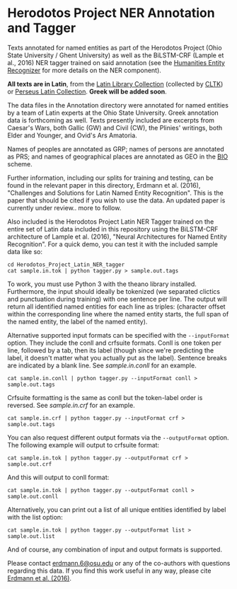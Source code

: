 # Herodotos Project NER Annotation and Tagger

Texts annotated for named entities as part of the Herodotos Project (Ohio State University / Ghent University) as well as the BiLSTM-CRF (Lample et al., 2016) NER tagger trained on said annotation (see the [Humanities Entity Recognizer](https://github.com/alexerdmann/HER) for more details on the NER component).

**All texts are in Latin**, from the [Latin Library Collection](https://www.thelatinlibrary.com) (collected by [CLTK](https://github.com/cltk/latin_text_latin_library)) or [Perseus Latin Collection](http://www.perseus.tufts.edu/hopper/collection?collection=Perseus:collection:Greco-Roman). **Greek will be added soon**.

The data files in the Annotation directory were annotated for named entities by a team of Latin experts at the Ohio State University. Greek annotation data is forthcoming as well. Texts presently included are excerpts from Caesar's Wars, both Gallic (GW) and Civil (CW), the Plinies' writings, both Elder and Younger, and Ovid's Ars Amatoria.

Names of peoples are annotated as GRP; names of persons are annotated as PRS; and names of geographical places are annotated as GEO in the [BIO](https://en.wikipedia.org/wiki/Inside–outside–beginning_(tagging)) scheme.

Further information, including our splits for training and testing, can be found in the relevant paper in this directory, Erdmann et al. (2016), "Challenges and Solutions for Latin Named Entity Recognition". This is the paper that should be cited if you wish to use the data. An updated paper is currently under review.. more to follow.

Also included is the Herodotos Project Latin NER Tagger trained on the entire set of Latin data included in this repository using the BiLSTM-CRF architecture of Lample et al. (2016), "Neural Architectures for Named Entity Recognition". For a quick demo, you can test it with the included sample data like so:

```
cd Herodotos_Project_Latin_NER_tagger
cat sample.in.tok | python tagger.py > sample.out.tags
```

To work, you must use Python 3 with the theano library installed. Furthermore, the input should ideally be tokenized (we separated clictics and punctuation during training) with one sentence per line. The output will return all identified named entities for each line as triples: (character offset within the corresponding line where the named entity starts, the full span of the named entity, the label of the named entity).

Alternative supported input formats can be specified with the ```--inputFormat``` option. They include the conll and crfsuite formats. Conll is one token per line, followed by a tab, then its label (though since we're predicting the label, it doesn't matter what you actually put as the label). Sentence breaks are indicated by a blank line. See *sample.in.conll* for an example.
```
cat sample.in.conll | python tagger.py --inputFormat conll > sample.out.tags
```
Crfsuite formatting is the same as conll but the token-label order is reversed. See *sample.in.crf* for an example.
```
cat sample.in.crf | python tagger.py --inputFormat crf > sample.out.tags
```

You can also request different output formats via the ```--outputFormat``` option. The following example will output to crfsuite format:
```
cat sample.in.tok | python tagger.py --outputFormat crf > sample.out.crf
```
And this will output to conll format:
```
cat sample.in.tok | python tagger.py --outputFormat conll > sample.out.conll
```
Alternatively, you can print out a list of all unique entities identified by label with the list option:
```
cat sample.in.tok | python tagger.py --outputFormat list > sample.out.list
```
And of course, any combination of input and output formats is supported.

Please contact erdmann.6@osu.edu or any of the co-authors with questions regarding this data. If you find this work useful in any way, please cite [Erdmann et al. (2016)](http://www.aclweb.org/anthology/W16-4012).
